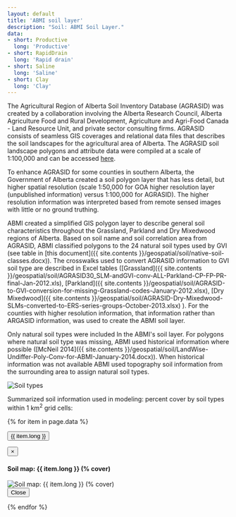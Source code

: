 ```yaml
---
layout: default
title: 'ABMI soil layer'
description: "Soil: ABMI Soil Layer."
data:
- short: Productive
  long: 'Productive'
- short: RapidDrain
  long: 'Rapid drain'
- short: Saline
  long: 'Saline'
- short: Clay
  long: 'Clay'
---
```


The Agricultural Region of Alberta Soil Inventory Database (AGRASID) was 
created by a collaboration involving the Alberta Research Council, 
Alberta Agriculture Food and Rural Development, Agriculture and Agri-Food 
Canada - Land Resource Unit, and private sector consulting firms. 
AGRASID consists of seamless GIS coverages and relational data files that 
describes the soil landscapes for the agricultural area of Alberta. 
The AGRASID soil landscape polygons and attribute data were compiled at 
a scale of 1:100,000 and can be accessed [here](http://www1.agric.gov.ab.ca/$Department/deptdocs.nsf/All/sag14653).

To enhance AGRASID for some counties in southern Alberta, the Government of 
Alberta created  a soil polygon layer that has less detail, but higher spatial 
resolution (scale 1:50,000 for GOA higher resolution layer (unpublished information) 
versus 1:100,000 for AGRASID). The higher resolution information was interpreted 
based from remote sensed images with little or no ground truthing. 

ABMI created a simplified GIS polygon layer to describe general soil characteristics 
throughout the Grassland, Parkland and Dry Mixedwood regions of Alberta. 
Based on soil name and soil correlation area from AGRASID, ABMI classified 
polygons to the 24 natural soil types used by GVI (see table in [this document]({{ site.contents }}/geospatial/soil/native-soil-classes.docx)). The crosswalks used to convert 
AGRASID information to GVI soil type are described in Excel tables ([Grassland]({{ site.contents }}/geospatial/soil/AGRASID30_SLM-andGVI-conv-ALL-Parkland-CP-FP-PR-final-Jan-2012.xls), [Parkland]({{ site.contents }}/geospatial/soil/AGRASID-to-GVI-conversion-for-missing-Grassland-codes-January-2012.xlsx), [Dry Mixedwood]({{ site.contents }}/geospatial/soil/AGRASID-Dry-Mixedwood-SLMs-converted-to-ERS-series-groups-October-2013.xlsx) ). For the counties with higher resolution information, that information rather 
than ARGASID information, was used to create the ABMI soil layer. 

Only natural soil types were included In the ABMI's soil layer. For polygons 
where natural soil type was missing, ABMI used historical information where 
possible ([McNeil 2014]({{ site.contents }}/geospatial/soil/LandWise-Undiffer-Poly-Conv-for-ABMI-January-2014.docx)). 
When historical information was not available ABMI used topography soil 
information from the surrounding area to assign natural soil types.

<div class="row">
  <div class="col-6 col-sm-6 col-lg-6">
  <p><img src="{{ site.contents }}/geospatial/soil/abmiSoil200dpi.png" class="img-responsive" alt="Soil types"/></p>
  </div>

  <div class="col-6 col-sm-6 col-lg-6">
<p>Summarized soil information used in modeling: 
percent cover by soil types within 1 km<sup>2</sup> grid cells:</p>

{% for item in page.data %}

<p><button type="button" class="btn btn-primary" data-toggle="modal" data-target="#modal-{{ item.short }}">{{ item.long }}</button></p>

<div class="modal fade" id="modal-{{ item.short }}" tabindex="-1" role="dialog" aria-labelledby="modal-{{ item.short }}-label">
  <div class="modal-dialog" role="document">
    <div class="modal-content">
      <div class="modal-header">
        <button type="button" class="close" data-dismiss="modal" aria-label="Close"><span aria-hidden="true">&times;</span></button>
        <h4 class="modal-title" id="modal-lichens-label">Soil map: {{ item.long }} (% cover)</h4>
      </div>
      <div class="modal-body">
        <img src="{{ site.contents }}/geospatial/soil/{{ item.short }}.png" class="img-responsive" alt="Soil map: {{ item.long }} (% cover)"/>
      </div>
      <div class="modal-footer">
        <button type="button" class="btn btn-default" data-dismiss="modal">Close</button>
      </div>
    </div>
  </div>
</div>

{% endfor %}

  </div>
</div>
